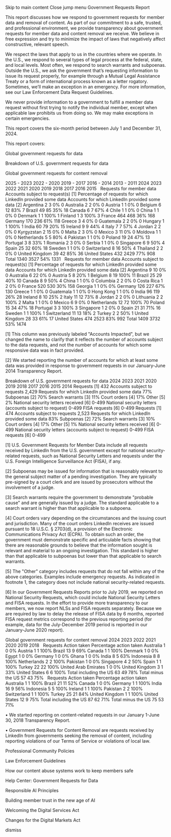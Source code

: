 Skip to main content
Close jump menu
Government Requests Report


This report discusses how we respond to government requests for member data and removal of content. As part of our commitment to a safe, trusted, and professional environment, we provide transparency about government requests for member data and content removal we receive. We believe in free expression and try to minimize the impact of laws that negatively affect constructive, relevant speech.

We respect the laws that apply to us in the countries where we operate. In the U.S., we respond to several types of legal process at the federal, state, and local levels. Most often, we respond to search warrants and subpoenas. Outside the U.S., we ask the government that’s requesting information to issue its request properly, for example through a Mutual Legal Assistance Treaty or a form of international process known as a letter rogatory. Sometimes, we’ll make an exception in an emergency. For more information, see our Law Enforcement Data Request Guidelines.

We never provide information to a government to fulfill a member data request without first trying to notify the individual member, except when applicable law prohibits us from doing so. We may make exceptions in certain emergencies.

This report covers the six-month period between July 1 and December 31, 2024.


This report covers:

Global government requests for data

Breakdown of U.S. government requests for data

Global government requests for content removal

2025 - 2023
2022 - 2020
2019 - 2017
2016 - 2014
2013 - 2011
2024
2023
2022
2021
2020
2019
2018
2017
2016
2015
 	Requests for member data	Accounts subject to request(s) [1]	Percentage of requests for which LinkedIn provided some data
	Accounts for which LinkedIn provided some data [2]
Argentina	2	3	0%	0
Australia	2	2	0%	0
Austria	1	1	0%	0
Belgium	6	12	83%	7
Brazil	49	85	35%	18
Canada
	6	7	67%	4
Chile	1	1	0%	0
China	1	1	0%	0
Denmark	1	1	100%	1
Finland	1	3	100%	3
France
	464	468	36%	168
Germany
	170	236	61%	118
Greece	3	4	0%	0
Guatemala	2	2	0%	0
Hungary	1	1	100%	1
India
	60	79	20%	15
Ireland	9	9	44%	4
Italy
	7	7	57%	4
Jordan	2	2	0%	0
Kyrgyzstan	2	15	0%	0
Malta	2	3	0%	0
Mexico	3	11	0%	0
Moldova	1	1	0%	0
Netherlands
	5	5	80%	4
Pakistan	1	1	0%	0
Poland	19	24	47%	13
Portugal	3	8	33%	1
Romania	2	3	0%	0
Serbia	1	1	0%	0
Singapore	6	9	50%	4
Spain	25	32	60%	18
Sweden	1	1	0%	0
Switzerland	8	16	50%	4
Thailand	2	2	0%	0
United Kingdom	39	42	85%	36
United States	432	2429	77%	908
Total	1340	3527	54%	1331
 	Requests for member data	Accounts subject to request(s) [1]	Percentage of requests for which LinkedIn provided some data
	Accounts for which LinkedIn provided some data [2]
Argentina	9	10	0%	0
Australia	6	22	0%	0
Austria	5	8	20%	1
Belgium	8	19	100%	11
Brazil	25	29	40%	10
Canada
	8	9	50%	4
China	1	1	0%	0
Columbia	2	2	0%	0
Costa Rica	1	2	0%	0
France
	520	530	30%	158
Georgia	1	1	0%	0%
Germany
	126	227	67%	130
Greece	1	1	0%	0
Guatemala	1	1	0%	0
Hong Kong	1	1	0%	0
India
	96	119	26%	28
Ireland	8	10	25%	2
Italy
	11	12	73%	8
Jordan	2	2	0%	0
Lithuania	2	2	100%	2
Malta	1	1	0%	0
Mexico	6	9	0%	0
Netherlands
	12	72	100%	70
Poland	15	34	47%	18
Portugal	3	3	100%	3
Singapore	1	2	0%	0
Spain	21	31	71%	16
Sweden	1	1	100%	1
Switzerland	11	13	18%	2
Turkey	2	2	50%	1
United Kingdom	28	33	61%	17
United States	474	2523	83%	992
Total	1409	3732	53%	1474

[1] This column was previously labeled "Accounts Impacted", but we changed the name to clarify that it reflects the number of accounts subject to the data requests, and not the number of accounts for which some responsive data was in fact provided.


[2] We started reporting the number of accounts for which at least some data was provided in response to government requests in our January-June 2014 Transparency Report.


Breakdown of U.S. government requests for data
2024
2023
2021
2020
2019
2018
2017
2016
2015
2014
Requests [1]	432
Accounts subject to requests	2,429
Requests for which LinkedIn provided some data	77%
Subpoenas [2]	70%
Search warrants [3]	11%
Court orders [4]	17%
Other [5]	2%
National security letters received [6]	0-499
National security letters (accounts subject to request)
	0-499
FISA requests [6]	0-499
Requests [1]	474
Accounts subject to requests	2,523
Requests for which LinkedIn provided some data	83%
Subpoenas [2]	72%
Search warrants [3]	10%
Court orders [4]	17%
Other [5]	1%
National security letters received [6]	0-499
National security letters (accounts subject to request)
	0-499
FISA requests [6]	0-499

[1] U.S. Government Requests for Member Data include all requests received by LinkedIn from the U.S. government except for national security-related requests, such as National Security Letters and requests under the U.S. Foreign Intelligence Surveillance Act (FISA), if any.



[2] Subpoenas may be issued for information that is reasonably relevant to the general subject matter of a pending investigation. They are typically pre-signed by a court clerk and are issued by prosecutors without the involvement of a judge.



[3] Search warrants require the government to demonstrate "probable cause" and are generally issued by a judge. The standard applicable to a search warrant is higher than that applicable to a subpoena.


[4] Court orders vary depending on the circumstances and the issuing court and jurisdiction. Many of the court orders LinkedIn receives are issued pursuant to 18 U.S.C. § 2703(d), a provision of the Electronic Communications Privacy Act (ECPA). To obtain such an order, the government must demonstrate specific and articulable facts showing that there are reasonable grounds to believe that the information sought is relevant and material to an ongoing investigation. This standard is higher than that applicable to subpoenas but lower than that applicable to search warrants.




[5] The "Other" category includes requests that do not fall within any of the above categories. Examples include emergency requests. As indicated in footnote 1, the category does not include national security-related requests.



[6] In our Government Requests Reports prior to July 2019, we reported on National Security Requests, which could include National Security Letters and FISA requests. In the effort to provide more transparency to our members, we now report NLSs and FISA requests separately. Because we are required by law to delay the release of FISA data by 6 months, reported FISA request metrics correspond to the previous reporting period (for example, data for the July-December 2019 period is reported in our January-June 2020 report).

Global government requests for content removal
2024
2023
2022
2021
2020
2019
2018
 	Requests	Action taken	Percentage action taken
Australia	1	0	0%
Austria	1	1	100%
Brazil	13	9	69%
Canada	1	1	100%
Denmark	1	0	0%
Egypt	1	0	0%
Germany	1	0	0%
Ghana	1	0	0%
India	8	5	63%
Indonesia	8	8	100%
Netherlands	2	2	100%
Pakistan	1	0	0%
Singapore	4	2	50%
Spain	1	1	100%
Turkey	22	22	100%
United Arab Emirates	1	0	0%
United Kingdom	3	1	33%
United States	6	6	100%
Total including the US	63	49	78%
Total minus the US	57	43	75%
 	Requests	Action taken	Percentage action taken
Australia	1	1	100%
Brazil	21	11	52%
Canada	1	0	0%
Germany	1	1	100%
India	16	9	56%
Indonesia	5	5	100%
Ireland	1	1	100%
Pakistan	2	2	100%
Switzerland	1	1	100%
Turkey	25	21	84%
United Kingdom	1	1	100%
United States	12	9	75%
Total including the US	87	62	71%
Total minus the US	75	53	71%

• We started reporting on content-related requests in our January 1-June 30, 2018 Transparency Report.


• Government Requests for Content Removal are requests received by LinkedIn from governments seeking the removal of content, including reporting violations of our Terms of Service or violations of local law.

Professional Community Policies

Law Enforcement Guidelines

How our content abuse systems work to keep members safe

Help Center: Government Requests for Data

Responsible AI Principles

Building member trust in the new age of AI

Welcoming the Digital Services Act

Changes for the Digital Markets Act

dismiss